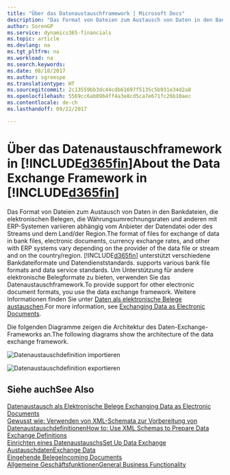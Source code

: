 ```yaml
---
title: "Über das Datenaustauschframework | Microsoft Docs"
description: "Das Format von Dateien zum Austausch von Daten in den Bankdateien, die elektronischen Belegen, die Währungsumrechnungsraten und anderen mit ERP-Systemen variieren abhängig vom Anbieter der Datendatei oder des Streams und dem Land/der Region."
author: SorenGP
ms.service: dynamics365-financials
ms.topic: article
ms.devlang: na
ms.tgt_pltfrm: na
ms.workload: na
ms.search.keywords: 
ms.date: 08/18/2017
ms.author: sgroespe
ms.translationtype: HT
ms.sourcegitcommit: 2c13559bb3dc44cdb61697f5135c5b931e34d2a8
ms.openlocfilehash: 5569cc6ab09b4ff4a3e8cd5ca7e671fc26b10aec
ms.contentlocale: de-ch
ms.lasthandoff: 09/22/2017

---
```

# <a name="about-the-data-exchange-framework-in-included365finincludesd365finmdmd"></a><span data-ttu-id="97ae6-103">Über das Datenaustauschframework in [!INCLUDE[d365fin](includes/d365fin_md.md)]</span><span class="sxs-lookup"><span data-stu-id="97ae6-103">About the Data Exchange Framework in [!INCLUDE[d365fin](includes/d365fin_md.md)]</span></span>
<span data-ttu-id="97ae6-104">Das Format von Dateien zum Austausch von Daten in den Bankdateien, die elektronischen Belegen, die Währungsumrechnungsraten und anderen mit ERP-Systemen variieren abhängig vom Anbieter der Datendatei oder des Streams und dem Land/der Region.</span><span class="sxs-lookup"><span data-stu-id="97ae6-104">The format of files for exchange of data in bank files, electronic documents, currency exchange rates, and other with ERP systems vary depending on the provider of the data file or stream and on the country/region.</span></span> [!INCLUDE[d365fin](includes/d365fin_md.md)]<span data-ttu-id="97ae6-105"> unterstützt verschiedene Bankdateiformate und Datendienststandards.</span><span class="sxs-lookup"><span data-stu-id="97ae6-105"> supports various bank file formats and data service standards.</span></span> <span data-ttu-id="97ae6-106">Um Unterstützung für andere elektronische Belegformate zu bieten, verwenden Sie das Datenaustauschframework.</span><span class="sxs-lookup"><span data-stu-id="97ae6-106">To provide support for other electronic document formats, you use the data exchange framework.</span></span> <span data-ttu-id="97ae6-107">Weitere Informationen finden Sie unter [Daten als elektronische Belege austauschen](across-data-exchange.md).</span><span class="sxs-lookup"><span data-stu-id="97ae6-107">For more information, see [Exchanging Data as Electronic Documents](across-data-exchange.md).</span></span>    

 <span data-ttu-id="97ae6-108">Die folgenden Diagramme zeigen die Architektur des Daten-Exchange-Frameworks an.</span><span class="sxs-lookup"><span data-stu-id="97ae6-108">The following diagrams show the architecture of the data exchange framework.</span></span>  

 ![Datenaustauschdefinition importieren](media/across-data-exchange/dataexchangeframework_import.png)  

 ![Datenaustauschdefinition exportieren](media/across-data-exchange/dataexchangeframework_export.png)  

## <a name="see-also"></a><span data-ttu-id="97ae6-111">Siehe auch</span><span class="sxs-lookup"><span data-stu-id="97ae6-111">See Also</span></span>  
[<span data-ttu-id="97ae6-112">Datenaustausch als Elektronische Belege </span><span class="sxs-lookup"><span data-stu-id="97ae6-112">Exchanging Data as Electronic Documents</span></span>](across-data-exchange.md)  
[<span data-ttu-id="97ae6-113">Gewusst wie: Verwenden von XML-Schemata zur Vorbereitung von Datenaustauschdefinitionen</span><span class="sxs-lookup"><span data-stu-id="97ae6-113">How to: Use XML Schemas to Prepare Data Exchange Definitions</span></span>](across-how-to-use-xml-schemas-to-prepare-data-exchange-definitions.md)  
[<span data-ttu-id="97ae6-114">Einrichten eines Datenaustauschs</span><span class="sxs-lookup"><span data-stu-id="97ae6-114">Set Up Data Exchange</span></span>](across-set-up-data-exchange.md)  
[<span data-ttu-id="97ae6-115">Austauschdaten</span><span class="sxs-lookup"><span data-stu-id="97ae6-115">Exchange Data</span></span>](across-exchange-data.md)  
[<span data-ttu-id="97ae6-116">Eingehende Belege</span><span class="sxs-lookup"><span data-stu-id="97ae6-116">Incoming Documents</span></span>](across-income-documents.md)  
[<span data-ttu-id="97ae6-117">Allgemeine Geschäftsfunktionen</span><span class="sxs-lookup"><span data-stu-id="97ae6-117">General Business Functionality</span></span>](ui-across-business-areas.md)  

